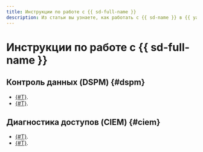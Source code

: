 ```yaml
---
title: Инструкции по работе с {{ sd-full-name }}
description: Из статьи вы узнаете, как работать с {{ sd-name }} в {{ yandex-cloud }}.
---
```


# Инструкции по работе с {{ sd-full-name }}

## Контроль данных (DSPM) {#dspm}

* [{#T}](./dspm/create-data-source.md).
* [{#T}](./dspm/create-scan.md).

## Диагностика доступов (CIEM) {#ciem}

* [{#T}](./ciem/view-permissions.md).
* [{#T}](./ciem/revoke-permissions.md).
